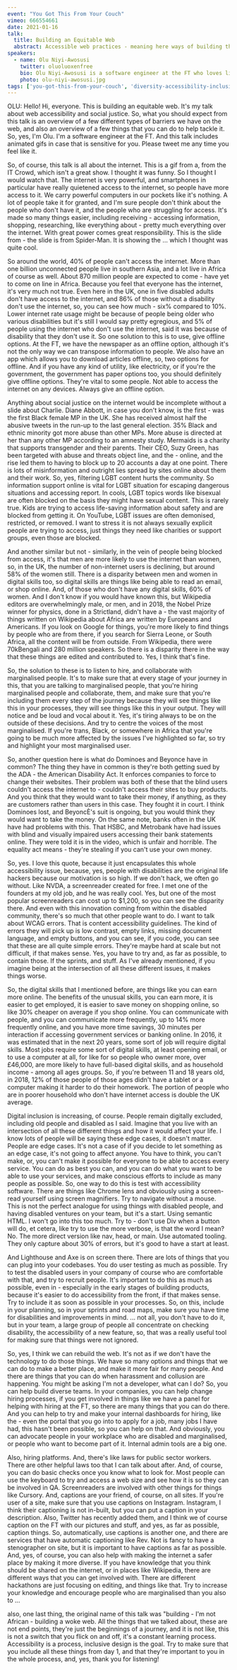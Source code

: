 ```yaml
---
event: "You Got This From Your Couch"
vimeo: 666554661
date: 2021-01-16
talk:
  title: Building an Equitable Web
  abstract: Accessible web practices - meaning here ways of building the web that allow those with impairments and disabilities to use it - might not seem like the coolest way to bring your activism to the internet, but it’s vital to having a web that works for us all.   In this talk, we'll learn how transphobia, sexism, racism, ableism, homophobia, ageism and other types of discrimination are echoed and intersect on the web, locking some of the most vulnerable people out of essential services, fun activities and vital information, and what you can do to help make the web a more accessible place for all.
speakers:
  - name: Olu Niyi-Awosusi
    twitter: oluoluoxenfree
    bio: Olu Niyi-Awosusi is a software engineer at the FT who loves lists, learning new things, Bee and Puppycat, and trying harder everyday.
    photo: olu-niyi-awosusi.jpg
tags: ['you-got-this-from-your-couch', 'diversity-accessibility-inclusion' ]
---
```


OLU: Hello! Hi, everyone. This is building an equitable web. It's my talk about web accessibility and social justice. So, what you should expect from this talk is an overview of a few different types of barriers we have on the web, and also an overview of a few things that you can do to help tackle it.
So, yes, I'm Olu. I'm a software engineer at the FT. And this talk includes animated gifs in case that is sensitive for you. Please tweet me any time you feel like it.

So, of course, this talk is all about the internet. This is a gif from a, from the IT Crowd, which isn't a great show. I thought it was funny. So I thought I would watch that. The internet is very powerful, and smartphones in particular have really quietened access to the internet, so people have more access to it. We carry powerful computers in our pockets like it's nothing. A lot of people take it for granted, and I'm sure people don't think about the people who don't have it, and the people who are struggling for access. It's made so many things easier, including receiving - accessing information, shopping, researching, like everything about - pretty much everything over the internet. With great power comes great responsibility. This is the slide from - the slide is from Spider-Man. It is showing the ... which I thought was quite cool.

So around the world, 40% of people can't access the internet. More than one billion unconnected people live in southern Asia, and a lot live in Africa of course as well. About 870 million people are expected to come - have yet to come on line in Africa. Because you feel that everyone has the internet, it's very much not true. Even here in the UK, one in five disabled adults don't have access to the internet, and 86% of those without a disability don't use the internet, so, you can see how much - six% compared to 10%. Lower internet rate usage might be because of people being older who various disabilities but it's still I would say pretty egregious, and 5% of people using the internet who don't use the internet, said it was because of disability that they don't use it. So one solution to this is to use, give offline options. At the FT, we have the newspaper as an offline option, although it's not the only way we can transpose information to people. We also have an app which allows you to download articles offline, so, two options for offline. And if you have any kind of utility, like electricity, or if you're the government, the government has paper options too, you should definitely give offline options. They're vital to some people. Not able to access the internet on any devices. Always give an offline option.

Anything about social justice on the internet would be incomplete without a slide about Charlie. Diane Abbott, in case you don't know, is the first - was the first Black female MP in the UK. She has received almost half the abusive tweets in the run-up to the last general election. 35% Black and ethnic minority got more abuse than other MPs. More abuse is directed at her than any other MP according to an amnesty study. Mermaids is a charity that supports transgender and their parents. Their CEO, Suzy Green, has been targeted with abuse and threats object line, and the - online, and the rise led them to having to block up to 20 accounts a day at one point. There is lots of misinformation and outright lies spread by sites online about them and their work. So, yes, filtering LGBT content hurts the community. So information support online is vital for LGBT situation for escaping dangerous situations and accessing report. In cools, LGBT topics words like bisexual are often blocked on the basis they might have sexual content. This is rarely true. Kids are trying to access life-saving information about safety and are blocked from getting it. On YouTube, LGBT issues are often demonised, restricted, or removed. I want to stress it is not always sexually explicit people are trying to access, just things they need like charities or support groups, even those are blocked.

And another similar but not - similarly, in the vein of people being blocked from access, it's that men are more likely to use the internet than women, so, in the UK, the number of non-internet users is declining, but around 58% of the women still. There is a disparity between men and women in digital skills too, so digital skills are things like being able to read an email, or shop online. And, of those who don't have any digital skills, 60% of women. And I don't know if you would have known this, but Wikipedia editors are overwhelmingly male, or men, and in 2018, the Nobel Prize winner for physics, done in a Strictland, didn't have a - the vast majority of things written on Wikipedia about Africa are written by Europeans and Americans. If you look on Google for things, you're more likely to find things by people who are from there, if you search for Sierra Leone, or South Africa, all the content will be from outside. From Wikipedia, there were 70kBengali and 280 million speakers. So there is a disparity there in the way that these things are edited and contributed to. Yes, I think that's fine.

So, the solution to these is to listen to hire, and collaborate with marginalised people. It's to make sure that at every stage of your journey in this, that you are talking to marginalised people, that you're hiring marginalised people and collaborate, them, and make sure that you're including them every step of the journey because they will see things like this in your processes, they will see things like this in your output. They will notice and be loud and vocal about it. Yes, it's tiring always to be on the outside of these decisions. And try to centre the voices of the most marginalised. If you're trans, Black, or somewhere in Africa that you're going to be much more affected by the issues I've highlighted so far, so try and highlight your most marginalised user.


So, another question here is what do Dominoes and Beyonce have in common? The thing they have in common is they're both getting sued by the ADA - the American Disability Act. It enforces companies to force to change their websites. Their problem was both of these that the blind users couldn't access the internet to - couldn't access their sites to buy products. And you think that they would want to take their money, if anything, as they are customers rather than users in this case. They fought it in court. I think Dominoes lost, and BeyoncÈ's suit is ongoing, but you would think they would want to take the money. On the same note, banks often in the UK have had problems with this. That HSBC, and Metrobank have had issues with blind and visually impaired users accessing their bank statements online. They were told it is in the video, which is unfair and horrible. The equality act means - they're stealing if you can't use your own money.

So, yes. I love this quote, because it just encapsulates this whole accessibility issue, because, yes, people with disabilities are the original life hackers because our motivation is so high. If we don't hack, we often go without. Like NVDA, a screenreader created for free. I met one of the founders at my old job, and he was really cool. Yes, but one of the most popular screenreaders can cost up to $1,200, so you can see the disparity there. And even with this innovation coming from within the disabled community, there's so much that other people want to do. I want to talk about WCAG errors. That is content accessibility guidelines. The kind of errors they will pick up is low contrast, empty links, missing document language, and empty buttons, and you can see, if you code, you can see that these are all quite simple errors. They're maybe hard at scale but not difficult, if that makes sense. Yes, you have to try and, as far as possible, to contain those. If the sprints, and stuff. As I've already mentioned, if you imagine being at the intersection of all these different issues, it makes things worse.

So, the digital skills that I mentioned before, are things like you can earn more online. The benefits of the unusual skills, you can earn more, it is easier to get employed, it is easier to save money on shopping online, so like 30% cheaper on average if you shop online. You can communicate with people, and you can communicate more frequently, up to 14% more frequently online, and you have more time savings, 30 minutes per interaction if accessing government services or banking online. In 2016, it was estimated that in the next 20 years, some sort of job will require digital skills. Most jobs require some sort of digital skills, at least opening email, or to use a computer at all, for like for so people who owner more, over £46,000, are more likely to have full-based digital skills, and as household income - among all ages groups. So, if you're between 11 and 18 years old, in 2018, 12% of those people of those ages didn't have a tablet or a computer making it harder to do their homework. The portion of people who are in poorer household who don't have internet access is double the UK average.

Digital inclusion is increasing, of course. People remain digitally excluded, including old people and disabled as I said. Imagine that you live with an intersection of all these different things and how it would affect your life. I know lots of people will be saying these edge cases, it doesn't matter. People are edge cases. It's not a case of if you decide to let something as an edge case, it's not going to affect anyone. You have to think, you can't make, or, you can't make it possible for everyone to be able to access every service. You can do as best you can, and you can do what you want to be able to use your services, and make conscious efforts to include as many people as possible. So, one way to do this is test with accessibility software. There are things like Chrome lens and obviously using a screen-read yourself using screen magnifiers. Try to navigate without a mouse. This is not the perfect analogue for using things with disabled people, and having disabled ventures on your team, but it's a start. Using semantic HTML. I won't go into this too much. Try to - don't use Div when a button will do, et cetera, like try to use the more verbose, is that the word I mean? No. The more direct version like nav, head, or main. Use automated tooling. They only capture about 30% of errors, but it's good to have a start at least.

And Lighthouse and Axe is on screen there. There are lots of things that you can plug into your codebases. You do user testing as much as possible. Try to test the disabled users in your company of course who are comfortable with that, and try to recruit people. It's important to do this as much as possible, even in - especially in the early stages of building products, because it's easier to do accessibility from the front, if that makes sense. Try to include it as soon as possible in your processes. So, on this, include in your planning, so in your sprints and road maps, make sure you have time for disabilities and improvements in mind. ... not all, you don't have to do it, but in your team, a large group of people all concentrate on checking disability, the accessibility of a new feature, so, that was a really useful tool for making sure that things were not ignored.

So, yes, I think we can rebuild the web. It's not as if we don't have the technology to do those things. We have so many options and things that we can do to make a better place, and make it more fair for many people. And there are things that you can do when harassment and collusion are happening. You might be asking I'm not a developer, what can I do? So, you can help build diverse teams. In your companies, you can help change hiring processes, if you get involved in things like we have a panel for helping with hiring at the FT, so there are many things that you can do there. And you can help to try and make your internal dashboards for hiring, like the - even the portal that you go into to apply for a job, many jobs I have had, this hasn't been possible, so you can help on that. And obviously, you can advocate people in your workplace who are disabled and marginalised, or people who want to become part of it. Internal admin tools are a big one.

Also, hiring platforms. And, there's like laws for public sector workers. There are other helpful laws too that I can talk about after. And, of course, you can do basic checks once you know what to look for. Most people can use the keyboard to try and access a web size and see how it is so they can be involved in  QA. Screenreaders are involved with other things for things like Cursory. And, captions are your friend, of course, on all sites. If you're user of a site, make sure that you use captions on Instagram. Instagram, I think their captioning is not in-built, but you can put a caption in your description. Also, Twitter has recently added them, and I think we of course caption on the FT with our pictures and stuff, and yes, as far as possible, caption things. So, automatically, use captions is another one, and there are services that have automatic captioning like Rev. Not is fancy to have a stenographer on site, but it is important to have captions as far as possible. And, yes, of course, you can also help with making the internet a safer place by making it more diverse. If you have knowledge that you think should be shared on the internet, or in places like Wikipedia, there are different ways that you can get involved with. There are different hackathons are just focusing on editing, and things like that. Try to increase your knowledge and encourage people who are marginalised than you also to ...

also, one last thing, the original name of this talk was "building - I'm not African - building a woke web. All the things that we talked about, these are not end points, they're just the beginnings of a journey, and it is not like, this is not a switch that you flick on and off, it's a constant learning process. Accessibility is a process, inclusive design is the goal. Try to make sure that you include all these things from day 1, and that they're important to you in the whole process, and, yes, thank you for listening!

